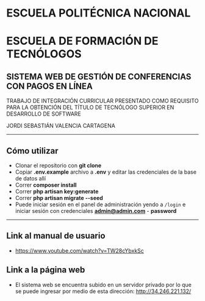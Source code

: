 #   ESCUELA POLITÉCNICA NACIONAL

# ESCUELA DE FORMACIÓN DE TECNÓLOGOS

## SISTEMA WEB DE GESTIÓN DE CONFERENCIAS CON PAGOS EN LÍNEA

TRABAJO DE INTEGRACIÓN CURRICULAR PRESENTADO COMO REQUISITO PARA LA OBTENCIÓN DEL TÍTULO DE TECNÓLOGO SUPERIOR EN DESARROLLO DE SOFTWARE

JORDI SEBASTIÁN VALENCIA CARTAGENA

---

## Cómo utilizar

-   Clonar el repositorio con **git clone**
-   Copiar **.env.example** archivo a **.env** y editar las credenciales de la base de datos allí
-   Correr **composer install**
-   Correr **php artisan key:generate**
-   Correr **php artisan migrate --seed**
-   Puede iniciar sesión en el panel de administración yendo a `/login` e iniciar sesión con credenciales **admin@admin.com** - **password**

---

## Link al manual de usuario

-   https://www.youtube.com/watch?v=TW28cYbxkSc

## Link a la página web

-   El sistema web se encuentra subido en un servidor privado por lo que se puede ingresar por medio de esta dirección: http://34.246.221.132/ 
